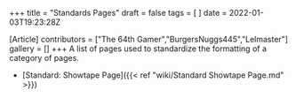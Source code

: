+++
title = "Standards Pages"
draft = false
tags = [ ]
date = 2022-01-03T19:23:28Z

[Article]
contributors = ["The 64th Gamer","BurgersNuggs445","Lelmaster"]
gallery = []
+++
A list of pages used to standardize the formatting of a category of pages.

* [Standard: Showtape Page]({{< ref "wiki/Standard Showtape Page.md" >}})